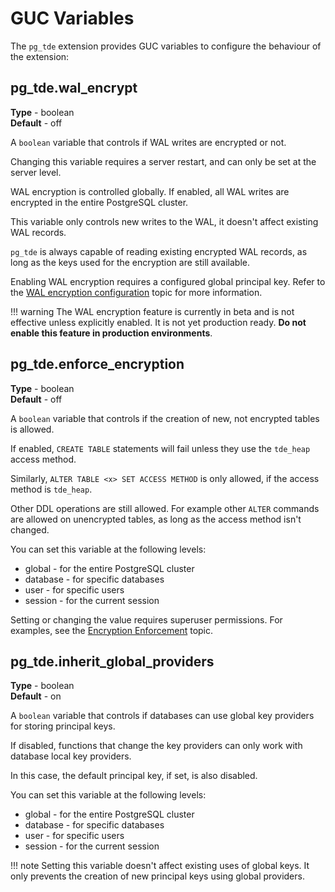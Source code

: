 # GUC Variables

The `pg_tde` extension provides GUC variables to configure the behaviour of the extension:

## pg_tde.wal_encrypt

**Type** - boolean <br>
**Default** - off

A `boolean` variable that controls if WAL writes are encrypted or not.

Changing this variable requires a server restart, and can only be set at the server level.

WAL encryption is controlled globally. If enabled, all WAL writes are encrypted in the entire PostgreSQL cluster.

This variable only controls new writes to the WAL, it doesn't affect existing WAL records.

`pg_tde` is always capable of reading existing encrypted WAL records, as long as the keys used for the encryption are still available.

Enabling WAL encryption requires a configured global principal key. Refer to the [WAL encryption configuration](wal-encryption.md) topic for more information.

!!! warning
    The WAL encryption feature is currently in beta and is not effective unless explicitly enabled. It is not yet production ready. **Do not enable this feature in production environments**.

## pg_tde.enforce_encryption

**Type** - boolean <br>
**Default** - off

A `boolean` variable that controls if the creation of new, not encrypted tables is allowed.

If enabled, `CREATE TABLE` statements will fail unless they use the `tde_heap` access method.

Similarly, `ALTER TABLE <x> SET ACCESS METHOD` is only allowed, if the access method is `tde_heap`.

Other DDL operations are still allowed. For example other `ALTER` commands are allowed on unencrypted tables, as long as the access method isn't changed.

You can set this variable at the following levels:

* global - for the entire PostgreSQL cluster
* database - for specific databases
* user - for specific users
* session - for the current session

Setting or changing the value requires superuser permissions. For examples, see the [Encryption Enforcement](how-to/enforcement.md) topic.

## pg_tde.inherit_global_providers

**Type** - boolean <br>
**Default** - on

A `boolean` variable that controls if databases can use global key providers for storing principal keys.

If disabled, functions that change the key providers can only work with database local key providers.

In this case, the default principal key, if set, is also disabled.

You can set this variable at the following levels:

* global - for the entire PostgreSQL cluster
* database - for specific databases
* user - for specific users
* session - for the current session

!!! note
    Setting this variable doesn't affect existing uses of global keys. It only prevents the creation of new principal keys using global providers.
